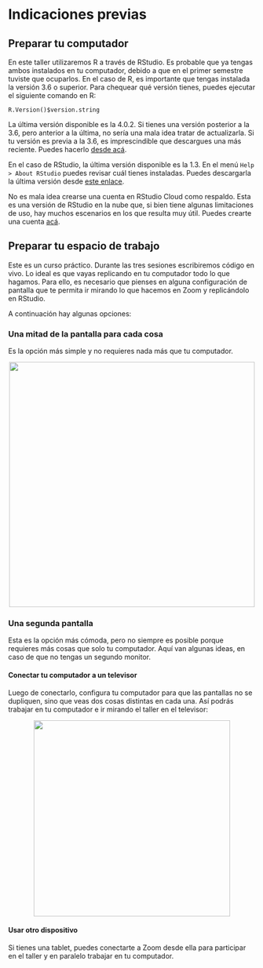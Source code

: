 # Indicaciones previas

## Preparar tu computador

En este taller utilizaremos R a través de RStudio. Es probable que ya tengas ambos instalados en tu computador, debido a que en el primer semestre tuviste que ocuparlos. En el caso de R, es importante que tengas instalada la versión 3.6 o superior. Para chequear qué versión tienes, puedes ejecutar el siguiente comando en R:

```
R.Version()$version.string
```

La última versión disponible es la 4.0.2. Si tienes una versión posterior a la 3.6, pero anterior a la última, no sería una mala idea tratar de actualizarla. Si tu versión es previa a la 3.6, es imprescindible que descargues una más reciente. Puedes hacerlo [desde acá](https://cran.r-project.org/).

En el caso de RStudio, la última versión disponible es la 1.3. En el menú `Help > About RStudio` puedes revisar cuál tienes instaladas. Puedes descargarla la última versión desde [este enlace](https://rstudio.com/products/rstudio/download/).

No es mala idea crearse una cuenta en RStudio Cloud como respaldo. Esta es una versión de RStudio en la nube que, si bien tiene algunas limitaciones de uso, hay muchos escenarios en los que resulta muy útil. Puedes crearte una cuenta [acá](https://rstudio.cloud/).


## Preparar tu espacio de trabajo

Este es un curso práctico. Durante las tres sesiones escribiremos código en vivo. Lo ideal es que vayas replicando en tu computador todo lo que hagamos. Para ello, es necesario que pienses en alguna configuración de pantalla que te permita ir mirando lo que hacemos en Zoom y replicándolo en RStudio.  

A continuación hay algunas opciones:

### Una mitad de la pantalla para cada cosa

Es la opción más simple y no requieres nada más que tu computador. 

<p align="center">
<img src="imagenes/pantalla-dividida.JPG" width="500"/>
</p>

### Una segunda pantalla

Esta es la opción más cómoda, pero no siempre es posible porque requieres más cosas que solo tu computador. Aquí van algunas ideas, en caso de que no tengas un segundo monitor.


#### Conectar tu computador a un televisor

Luego de conectarlo, configura tu computador para que las pantallas no se dupliquen, sino que veas dos cosas distintas en cada una. Así podrás trabajar en tu computador e ir mirando el taller en el televisor:

<p align="center">
<img src="imagenes/compu-tele.JPG" width="400"/>
</p>

#### Usar otro dispositivo

Si tienes una tablet, puedes conectarte a Zoom desde ella para participar en el taller y en paralelo trabajar en tu computador.

